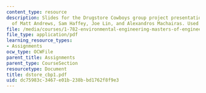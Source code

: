 ```yaml
---
content_type: resource
description: Slides for the Drugstore Cowboys group project presentation. Courtesy
  of Matt Andrews, Sam Haffey, Joe Lin, and Alexandros Machairas. Used with permission.
file: /media/courses/1-782-environmental-engineering-masters-of-engineering-project-fall-2003-spring-2004/dc75983c3467e01b238bbd1762f8f9e3_dstore_cbp1.pdf
file_type: application/pdf
learning_resource_types:
- Assignments
ocw_type: OCWFile
parent_title: Assignments
parent_type: CourseSection
resourcetype: Document
title: dstore_cbp1.pdf
uid: dc75983c-3467-e01b-238b-bd1762f8f9e3
---
```

